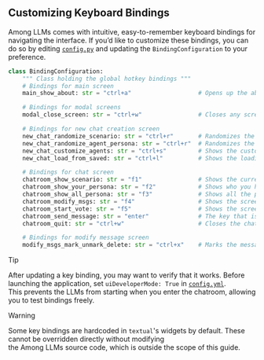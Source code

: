 ## Customizing Keyboard Bindings
Among LLMs comes with intuitive, easy-to-remember keyboard bindings for navigating the interface. 
If you’d like to customize these bindings, you can do so by editing [`config.py`](../allms/config.py) and updating the 
`BindingConfiguration` to your preference.  

```python
class BindingConfiguration:
    """ Class holding the global hotkey bindings """
    # Bindings for main screen
    main_show_about: str = "ctrl+a"                   # Opens up the about screen in main menu screen

    # Bindings for modal screens
    modal_close_screen: str = "ctrl+w"                # Closes any screen

    # Bindings for new chat creation screen
    new_chat_randomize_scenario: str = "ctrl+r"       # Randomizes the scenario from the selected genre
    new_chat_randomize_agent_persona: str = "ctrl+r"  # Randomizes the selected agent's persona
    new_chat_customize_agents: str = "ctrl+s"         # Shows the customize agents screen
    new_chat_load_from_saved: str = "ctrl+l"          # Shows the loading screen to use a saved state as a template

    # Bindings for chat screen
    chatroom_show_scenario: str = "f1"                # Shows the current scenario inside chatroom
    chatroom_show_your_persona: str = "f2"            # Shows who you have been assigned as, its persona and backstory
    chatroom_show_all_persona: str = "f3"             # Shows all the participants in the chatroom and their corresponding personas and backstories
    chatroom_modify_msgs: str = "f4"                  # Shows the screen that allows you to modify/delete messages
    chatroom_start_vote: str = "f5"                   # Shows the screen that allows you to vote
    chatroom_send_message: str = "enter"              # The key that is used to send a message
    chatroom_quit: str = "ctrl+w"                     # Closes the chatroom

    # Bindings for modify message screen
    modify_msgs_mark_unmark_delete: str = "ctrl+x"    # Marks the message for delete or removes the mark of deletion, in modify message screen
```

> [!TIP]  
> After updating a key binding, you may want to verify that it works. Before launching the application, set
> `uiDeveloperMode: True` in [`config.yml`](../config.yml).  
> This prevents the LLMs from starting when you enter the chatroom, allowing you to test bindings freely.

> [!WARNING]
> Some key bindings are hardcoded in `textual`'s widgets by default. These cannot be overridden directly without modifying  
> the Among LLMs source code, which is outside the scope of this guide.
